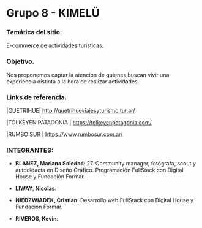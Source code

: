 # Grupo 8 - KIMELÜ

### Temática del sitio.
E-commerce de actividades turisticas.


### Objetivo.
Nos proponemos captar la atencion de quienes buscan vivir una experiencia distinta a la hora de realizar actividades.
### Links de referencia.

|QUETRIHUE| http://quetrihueviajesyturismo.tur.ar/ 


|TOLKEYEN PATAGONIA | https://tolkeyenpatagonia.com/ 


|RUMBO SUR | https://www.rumbosur.com.ar/ 




### INTEGRANTES:
- **BLANEZ, Mariana Soledad**: 27. Community manager, fotógrafa, scout y autodidacta en Diseño Gráfico. Programación FullStack con Digital House y Fundación Formar.

- **LIWAY, Nicolas**:

- **NIEDZWIADEK, Cristian**: Desarrollo web FullStack con Digital House y Fundación Formar.

- **RIVEROS, Kevin**:
